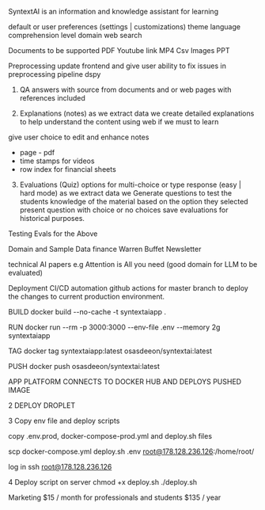 SyntextAI is an information and knowledge assistant for learning

default or user preferences (settings | customizations)
theme
language
comprehension level
domain
web search


Documents to be supported
PDF
Youtube link
MP4
Csv
Images
PPT



Preprocessing
update frontend and give user ability to fix issues in preprocessing pipeline
dspy 

1. QA
answers with source from documents and or web pages
with references included


2. Explanations (notes)
as we extract data we create detailed explanations to help understand the content using web if we must to learn 

give user choice to edit and enhance notes
- page - pdf
- time stamps for videos
- row index for financial sheets

3. Evaluations (Quiz)
options for multi-choice or type response (easy | hard mode)
as we extract data we Generate questions to test the students knowledge of the material based on the option they selected present question with choice or no choices
save evaluations for historical purposes.


Testing
Evals for the Above

Domain and Sample Data
finance 
Warren Buffet Newsletter

technical
AI papers e.g Attention is All you need (good domain for LLM to be evaluated)

Deployment
CI/CD automation
github actions for master branch to deploy the changes to current production environment.

BUILD docker build --no-cache -t syntextaiapp .

RUN docker run --rm -p 3000:3000 --env-file .env --memory 2g syntextaiapp

TAG docker tag syntextaiapp:latest osasdeeon/syntextai:latest

PUSH docker push osasdeeon/syntextai:latest

APP PLATFORM CONNECTS TO DOCKER HUB AND DEPLOYS PUSHED IMAGE

2 DEPLOY DROPLET

3 Copy env file and deploy scripts

copy .env.prod, docker-compose-prod.yml and deploy.sh files

scp docker-compose.yml deploy.sh .env root@178.128.236.126:/home/root/

log in
ssh root@178.128.236.126

4 Deploy script on server
chmod +x deploy.sh 
./deploy.sh


Marketing
$15 / month for professionals and students
$135 / year 
 


